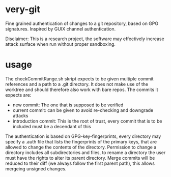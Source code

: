 # very-git
Fine grained authentication of changes to a git repository, based on GPG signatures. Inspired by GUIX channel authentication.

Disclaimer: This is a research project, the software may effectively increase attack surface when run without proper sandboxing.
# usage
The checkCommitRange.sh skript expects to be given multiple commit references and a path to a .git directory. It does not make use of the worktree and should therefore also work with bare repos.
The commits it expects are:
- new commit: The one that is supposed to be verified
- current commit: can be given to avoid re-checking and downgrade attacks
- introduction commit: This is the root of trust, every commit that is to be included must be a decendant of this

The authentication is based on GPG-key-fingerprints, every directory may specify a .auth file that lists the fingerprints of the primary keys, that are allowed to change the contents of the directory. Permission to change a directory includes all subdirectories and files, to rename a directory the user must have the rights to alter its parent directory.
Merge commits will be reduced to their diff (we always follow the first parent path), this allows mergeing unsigned changes.
